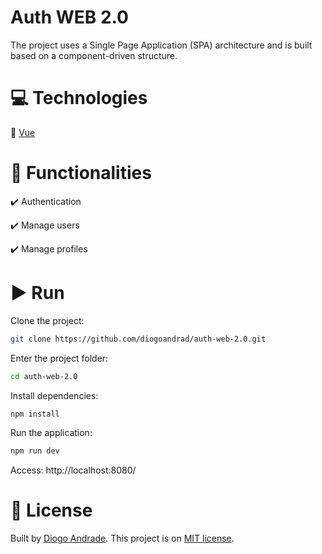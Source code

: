 
# Auth WEB 2.0

The project uses a Single Page Application (SPA) architecture and is built based on a component-driven structure.

# :computer: Technologies

:small_blue_diamond: [Vue](https://vuejs.org/)

# :memo: Functionalities

:heavy_check_mark: Authentication

:heavy_check_mark: Manage users

:heavy_check_mark: Manage profiles

# :arrow_forward: Run

Clone the project:
```bash
git clone https://github.com/diogoandrad/auth-web-2.0.git
```

Enter the project folder:
```bash
cd auth-web-2.0
```

Install dependencies:
```bash
npm install
```

Run the application:
```bash
npm run dev
```

Access: http://localhost:8080/

# :closed_book: License

Built by [Diogo Andrade](https://github.com/diogoandrad).
This project is on [MIT license](./LICENSE).
